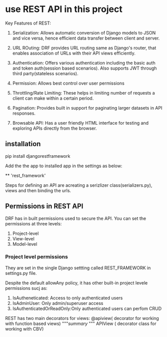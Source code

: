 # use REST API in this project #

Key Features of REST:
1. Serialization: Allows  automatic conversion of Django models to JSON and vice versa, hence efficient data transfer between client and server.

2. URL ROuting: DRF provides URL routing same as Django's router, that enables association of URLs with their API views efficiently.

3. Authentication: Offers various authentication including the basic auth and token auth(session based scenarios). Also supports JWT through third party(stateless scenarios).

4. Permission: Allows best control over user permissions

5. Throttling/Rate Limiting: These helps in limiting number of requests a client can make within a certain period.

6. Pagination: Provides built in support for paginating larger datasets in API responses.

7. Browsable API: Has a user friendly HTML interface for testing and exploring APIs directly from the browser.


## installation ##

pip install djangorestframework

Add the the app to installed app in the settings as below:

** 'rest_framework'

Steps for defining an API are acreating a serizlizer class(serializers.py), views and then binding the urls.


## Permissions in REST API ##
DRF has in built permissions used to secure the API. You can set the permissions at three levels:
  1. Project-level
  2. View-level
  3. Model-level

   ### Project level permissions ###
They are set in the single Django settting called REST_FRAMEWORK in settings.py file.

Despite the default allowAny policy, it has other built-in project levele permissions sucj as:
  1. IsAutheneticated: Access to only authenticated users
  2. IsAdminUser: Only admin/superuser access
  3. IsAuthenticatedOrReadOnly:Only authenticated users can perfom CRUD


  REST has two main decorators for views:
    @apiview( decorator for working with function based views)
      """_summary_
      """    APIView ( decorator class for working with CBV)